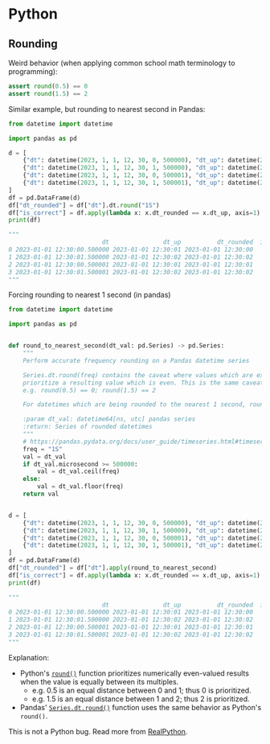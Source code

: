 # Python

## Rounding
Weird behavior (when applying common school math terminology to programming):
```python
assert round(0.5) == 0
assert round(1.5) == 2
```

Similar example, but rounding to nearest second in Pandas:
```python
from datetime import datetime

import pandas as pd

d = [
    {"dt": datetime(2023, 1, 1, 12, 30, 0, 500000), "dt_up": datetime(2023, 1, 1, 12, 30, 1)},
    {"dt": datetime(2023, 1, 1, 12, 30, 1, 500000), "dt_up": datetime(2023, 1, 1, 12, 30, 2)},
    {"dt": datetime(2023, 1, 1, 12, 30, 0, 500001), "dt_up": datetime(2023, 1, 1, 12, 30, 1)},
    {"dt": datetime(2023, 1, 1, 12, 30, 1, 500001), "dt_up": datetime(2023, 1, 1, 12, 30, 2)},
]
df = pd.DataFrame(d)
df["dt_rounded"] = df["dt"].dt.round("1S")
df["is_correct"] = df.apply(lambda x: x.dt_rounded == x.dt_up, axis=1)
print(df)

"""
                          dt               dt_up          dt_rounded  is_correct
0 2023-01-01 12:30:00.500000 2023-01-01 12:30:01 2023-01-01 12:30:00       False
1 2023-01-01 12:30:01.500000 2023-01-01 12:30:02 2023-01-01 12:30:02        True
2 2023-01-01 12:30:00.500001 2023-01-01 12:30:01 2023-01-01 12:30:01        True
3 2023-01-01 12:30:01.500001 2023-01-01 12:30:02 2023-01-01 12:30:02        True
"""
```

Forcing rounding to nearest 1 second (in pandas)
```python
from datetime import datetime

import pandas as pd


def round_to_nearest_second(dt_val: pd.Series) -> pd.Series:
    """
    Perform accurate frequency rounding on a Pandas datetime series

    Series.dt.round(freq) contains the caveat where values which are exactly in the middle of their upper and lower frequencies will
    prioritize a resulting value which is even. This is the same caveat as Python's "round()".
    e.g. round(0.5) == 0; round(1.5) == 2

    For datetimes which are being rounded to the nearest 1 second, round(2023-04-10 16:06:12.500000) == 2023-04-10 16:06:12 whereas 12.500001 rounds to 13.

    :param dt_val: datetime64[ns, utc] pandas series
    :return: Series of rounded datetimes
    """
    # https://pandas.pydata.org/docs/user_guide/timeseries.html#timeseries-offset-aliases
    freq = "1S"
    val = dt_val
    if dt_val.microsecond >= 500000:
        val = dt_val.ceil(freq)
    else:
        val = dt_val.floor(freq)
    return val


d = [
    {"dt": datetime(2023, 1, 1, 12, 30, 0, 500000), "dt_up": datetime(2023, 1, 1, 12, 30, 1)},
    {"dt": datetime(2023, 1, 1, 12, 30, 1, 500000), "dt_up": datetime(2023, 1, 1, 12, 30, 2)},
    {"dt": datetime(2023, 1, 1, 12, 30, 0, 500001), "dt_up": datetime(2023, 1, 1, 12, 30, 1)},
    {"dt": datetime(2023, 1, 1, 12, 30, 1, 500001), "dt_up": datetime(2023, 1, 1, 12, 30, 2)},
]
df = pd.DataFrame(d)
df["dt_rounded"] = df["dt"].apply(round_to_nearest_second)
df["is_correct"] = df.apply(lambda x: x.dt_rounded == x.dt_up, axis=1)
print(df)

"""
                          dt               dt_up          dt_rounded  is_correct
0 2023-01-01 12:30:00.500000 2023-01-01 12:30:01 2023-01-01 12:30:00        True
1 2023-01-01 12:30:01.500000 2023-01-01 12:30:02 2023-01-01 12:30:02        True
2 2023-01-01 12:30:00.500001 2023-01-01 12:30:01 2023-01-01 12:30:01        True
3 2023-01-01 12:30:01.500001 2023-01-01 12:30:02 2023-01-01 12:30:02        True
"""
```

Explanation:

* Python's [`round()`](https://docs.python.org/3/library/functions.html#round) function prioritizes numerically even-valued results when the value is equally between its multiples.
    * e.g. 0.5 is an equal distance between 0 and 1; thus 0 is prioritized.
    * e.g. 1.5 is an equal distance between 1 and 2; thus 2 is prioritized.
* Pandas' [`Series.dt.round()`](https://pandas.pydata.org/docs/reference/api/pandas.Series.dt.round.html) function uses the same behavior as Python's `round()`.

This is not a Python bug. Read more from [RealPython](https://realpython.com/python-rounding/).
